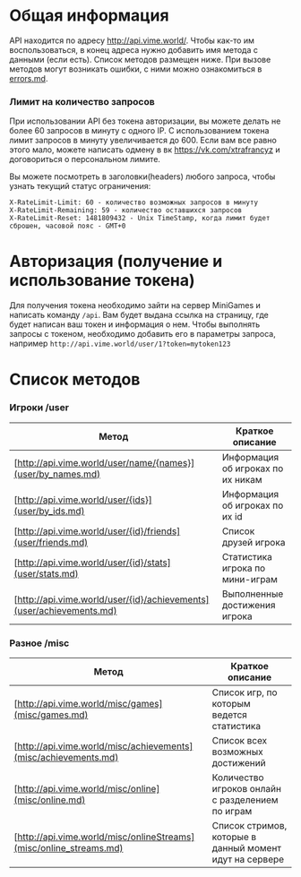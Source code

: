 Общая информация
================
API находится по адресу http://api.vime.world/. Чтобы как-то им воспользоваться, в конец адреса нужно добавить имя метода с данными (если есть). Список методов размещен ниже. При вызове методов могут возникать ошибки, с ними можно ознакомиться в [errors.md](errors.md).

### Лимит на количество запросов
При использовании API без токена авторизации, вы можете делать не более 60 запросов в минуту с одного IP. С использованием токена лимит запросов в минуту увеличивается до 600. Если вам все равно этого мало, можете написать одмену в вк https://vk.com/xtrafrancyz и договориться о персональном лимите.

Вы можете посмотреть в заголовки(headers) любого запроса, чтобы узнать текущий статус ограничения:
```
X-RateLimit-Limit: 60 - количество возможных запросов в минуту
X-RateLimit-Remaining: 59 - количество оставшихся запросов
X-RateLimit-Reset: 1481809432 - Unix TimeStamp, когда лимит будет сброшен, часовой пояс - GMT+0
```

Авторизация (получение и использование токена)
==============================================
Для получения токена необходимо зайти на сервер MiniGames и написать команду `/api`. Вам будет выдана ссылка на страницу, где будет написан ваш токен и информация о нем.
Чтобы выполнять запросы с токеном, необходимо добавить его в параметры запроса, например `http://api.vime.world/user/1?token=mytoken123`


Список методов
==============
### Игроки /user
| Метод                                         | Краткое описание                          |
| --------------------------------------------- | ----------------------------------------- |
|[http://api.vime.world/user/name/{names}](user/by_names.md)          | Информация об игроках по их никам  |
|[http://api.vime.world/user/{ids}](user/by_ids.md)                   | Информация об игроках по их id     |
|[http://api.vime.world/user/{id}/friends](user/friends.md)           | Список друзей игрока               |
|[http://api.vime.world/user/{id}/stats](user/stats.md)               | Статистика игрока по мини-играм    |
|[http://api.vime.world/user/{id}/achievements](user/achievements.md) | Выполненные достижения игрока      |

### Разное /misc
| Метод                                         | Краткое описание                          |
| --------------------------------------------- | ----------------------------------------- |
|[http://api.vime.world/misc/games](misc/games.md)                  | Список игр, по которым ведется статистика        |
|[http://api.vime.world/misc/achievements](misc/achievements.md)    | Список всех возможных достижений                 |
|[http://api.vime.world/misc/online](misc/online.md)                | Количество игроков онлайн с разделением по играм |
|[http://api.vime.world/misc/onlineStreams](misc/online_streams.md) | Список стримов, которые в данный момент идут на сервере |
